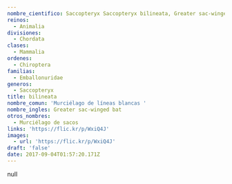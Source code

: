```yaml
---
nombre_cientifico: Saccopteryx Saccopteryx bilineata, Greater sac-winged bat, Murciélago de líneas blancas 
reinos:
  - Animalia
divisiones:
  - Chordata
clases:
  - Mammalia
ordenes:
  - Chiroptera
familias:
  - Emballonuridae
generos:
  - Saccopteryx
title: bilineata
nombre_comun: 'Murciélago de líneas blancas '
nombre_ingles: Greater sac-winged bat
otros_nombres:
  - Murciélago de sacos
links: 'https://flic.kr/p/WxiQ4J'
images:
  - url: 'https://flic.kr/p/WxiQ4J'
draft: 'false'
date: 2017-09-04T01:57:20.171Z
---
```

null
